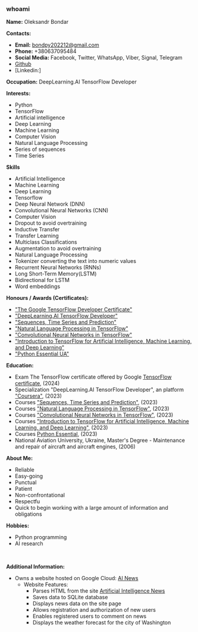 ### whoami


**Name:** Oleksandr Bondar 

**Contacts:**
* **Email:** bondpy202212@gmail.com
* **Phone:** +380637095484
* **Social Media:** Facebook, Twitter, WhatsApp, Viber, Signal, Telegram
* [Github]( https://github.com/bondpy202212)
* [Linkedin:]


**Occupation:** DeepLearning.AI TensorFlow Developer  

**Interests:**
* Python
* TensorFlow
* Artificial intelligence 
* Deep Learning 
* Machine Learning 
* Computer Vision
* Natural Language Processing
* Series of sequences
* Time Series

**Skills**
* Artificial Intelligence
* Machine Learning
* Deep Learning
* Tensorflow
* Deep Neural Network (DNN)
* Convolutional Neural Networks (CNN)
* Computer Vision
* Dropout to avoid overtraining
* Inductive Transfer
* Transfer Learning
* Multiclass Classifications
* Augmentation to avoid overtraining
* Natural Language Processing
* Tokenizer converting the text into numeric values
* Recurrent Neural Networks (RNNs)
* Long Short-Term Memory(LSTM)
* Bidirectional for LSTM
* Word embeddings 

**Honours / Awards (Certificates):**
* ["The Google TensorFlow Developer Certificate"](https://www.credential.net/a05c1f58-662c-4551-a2aa-567c188f7556)
* ["DeepLearning.AI TensorFlow Developer"](https://coursera.org/share/57dd1debf3232d4752db67d75ed8d51b)
* ["Sequences, Time Series and Prediction"](https://coursera.org/share/a2d99c0589dba0b36384b5dd35653628)
* ["Natural Language Processing in TensorFlow"](https://coursera.org/share/9e09b10a498bc9de624c5124094963ab)
* ["Convolutional Neural Networks in TensorFlow"](https://coursera.org/share/36402e80133bef8d5cc8b56b923edf7f)
* ["Introduction to TensorFlow for Artificial Intelligence, Machine Learning, and Deep Learning"](https://coursera.org/share/c9bed23cab7ebfe7ee5eacc683b6caf6)
* ["Python Essential UA"](https://testprovider.com/ua/search-certificate/TP10093516)

**Education:**
* Exam The TensorFlow certificate offered by Google [TensorFlow certificate](https://www.tensorflow.org/certificate), (2024)
* Specialization "DeepLearning.AI TensorFlow Developer", an platform ["Coursera"](https://www.coursera.org), (2023)
*  Courses ["Sequences, Time Series and Prediction"](https://www.coursera.org/learn/tensorflow-sequences-time-series-and-prediction), (2023)
*  Courses [ "Natural Language Processing in TensorFlow"](https://www.coursera.org/learn/natural-language-processing-tensorflow), (2023)
*  Courses ["Convolutional Neural Networks in TensorFlow"](https://www.coursera.org/learn/convolutional-neural-networks-tensorflow), (2023)
*  Courses [ "Introduction to TensorFlow for Artificial Intelligence, Machine Learning, and Deep Learning"](https://www.coursera.org/learn/introduction-tensorflow), (2023)
*  Courses [ Python Essential](https://itvdn.com/ua/video/python-essential), (2023)
*  National Aviation University, Ukraine, Master's Degree - Maintenance and repair of aircraft and aircraft engines, (2006)


**About Me:**
* Reliable
* Easy-going
* Punctual
* Patient
* Non-confrontational
* Respectfu
* Quick to begin working with a large amount of information and obligations


**Hobbies:**
* Python programming
* AI research
<br>

**Additional Information:**

* Owns a website hosted on Google Cloud: [AI News](https://35.197.36.43)
  * Website Features:
    * Parses HTML from the site [Artificial Intelligence News](https://www.artificialintelligence-news.com)
    * Saves data to SQLite database
    * Displays news data on the site page
    * Allows registration and authorization of new users
    * Enables registered users to comment on news
    * Displays the weather forecast for the city of Washington

<!--
**bondpy202212/bondpy202212** is a ✨ _special_ ✨ repository because its `README.md` (this file) appears on your GitHub profile.

Here are some ideas to get you started:

- 🔭 I’m currently working on ...
- 🌱 I’m currently learning ...
- 👯 I’m looking to collaborate on ...
- 🤔 I’m looking for help with ...
- 💬 Ask me about ...
- 📫 How to reach me: ...
- 😄 Pronouns: ...
- ⚡ Fun fact: ...
-->
